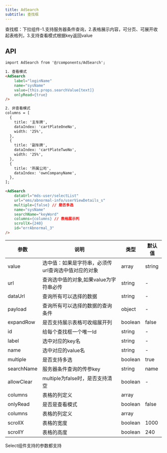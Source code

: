 ```yaml
---
title: AdSearch
subtitle: 查找框
---
```


查找框：下拉组件-1.支持服务器条件查询，2.表格展示内容，可分页、可展开收起表格列，3.支持查看模式根据key返回value

## API

```html
import AdSearch from '@/components/AdSearch';

1. 查看模式
<AdSearch
    label="loginName"
    name="sysName"
    value={this.props.searchValue[text]}
    onlyRead={true}
/>

2. 非查看模式
columns = [
  {
    title: '主车牌',
    dataIndex: 'cartPlateOneNo',
    width: '25%',
  },
  {
    title: '副车牌',
    dataIndex: 'cartPlateTwoNo',
    width: '25%',
  },
  {
    title: '所属公司',
    dataIndex: 'ownCompanyName',
  },
];

<AdSearch
    dataUrl="mds-user/selectList"
    url="ems/abnormal-info/userViewDetails_s"
    multiple={false} // 是否多选
    name="sysName"
    searchName="keyWord"
    columns={columns} // 表格展示列
    scrollX={240}
    id="errAbnormal_3"
/>

```

| 参数      | 说明                                      | 类型         | 默认值 |
|----------|------------------------------------------|-------------|-------|
| value | 选中值：如果是字符串，必须传url查询选中值对应的对象  | array | string | - |
| url | 查询选中值的对象,如果value为字符串必传 | string | - |
| dataUrl | 查询所有可以选择的数据  |  string | - |
| payload | 查询所有可以选择的数据的查询条件 | object | - |
| expandRow | 是否支持展示表格可收缩展开列  | boolean | false |
| id | 给每个查找框一个唯一Id | string | - |
| label | 选中对应的key名  |  string | - |
| name | 选中对应的value名 | string | - |
| multiple | 是否支持多选 | boolean | true |
| searchName | 服务器条件查询的传参key  |  string | name |
| allowClear | multiple为false时，是否支持清空 | boolean | - |
| columns | 表格的列定义  |  array |  |
| onlyRead | 是否是查看模式 | boolean | false |
| columns | 表格的列定义  |  array |  |
| scrollX | 表格的宽度 | boolean | 1000 |
| scrollY | 表格的高度 | boolean | 240 |

Select组件支持的参数都支持